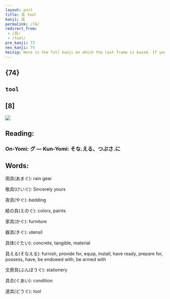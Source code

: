 ```yaml
---
layout: post
title: 具 tool
kanji: 具
permalink: /74/
redirect_from:
 - /具/
 - /tool/
pre_kanji: 73
nex_kanji: 75
heisig: Here is the full kanji on which the last frame is based. If you can think of a table full of carpenter's <b>tools</b> of all sorts, each equipped with its own <i>eye</i> so that it can keep a watch over what you are doing with it, you won't have trouble later keeping the primitive and the kanji apart.
---
```


## {74}

## `tool`

## [8]

<div class="stroke"><img src="E585B7.png" /></div>

## Reading:

### On-Yomi: グ &mdash; Kun-Yomi: そな.える、つぶさ.に

## Words:

雨具(あまぐ): rain gear

敬具(けいぐ): Sincerely yours

夜具(やぐ): bedding

絵の具(えのぐ): colors, paints

家具(かぐ): furniture

器具(きぐ): utensil

具体(ぐたい): concrete, tangible, material

具える(そなえる): furnish, provide for, equip, install, have ready, prepare for, possess, have, be endowed with, be armed with

文房具(ぶんぼうぐ): stationery

具合(ぐあい): condition

道具(どうぐ): tool
